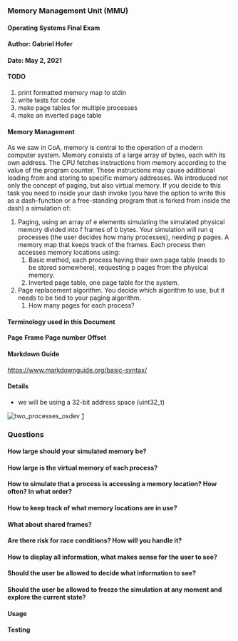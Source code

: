 ### Memory Management Unit (MMU)
#### Operating Systems Final Exam
#### Author: Gabriel Hofer
#### Date: May 2, 2021

#### TODO
1. print formatted memory map to stdin
2. write tests for code
3. make page tables for multiple processes
4. make an inverted page table 

#### Memory Management
As we saw in CoA, memory is central to the operation of a modern computer system. Memory
consists of a large array of bytes, each with its own address. The CPU fetches instructions from
memory according to the value of the program counter. These instructions may cause additional
loading from and storing to specific memory addresses.
We introduced not only the concept of paging, but also virtual memory. If you decide to this
task you need to inside your dash invoke (you have the option to write this as a dash-function or a
free-standing program that is forked from inside the dash) a simulation of:
1. Paging, using an array of e elements simulating the simulated physical memory divided into
f frames of b bytes. Your simulation will run q processes (the user decides how many
processes), needing p pages. A memory map that keeps track of the frames. Each process
then accesses memory locations using:
    1. Basic method, each process having their own page table (needs to be stored
somewhere), requesting p pages from the physical memory.
    2. Inverted page table, one page table for the system.
2. Page replacement algorithm. You decide which algorithm to use, but it needs to be tied to
your paging algorithm.
    1. How many pages for each process?

#### Terminology used in this Document

**Page**
**Frame** 
**Page number**
**Offset**

#### Markdown Guide
<https://www.markdownguide.org/basic-syntax/>

#### Details

* we will be using a 32-bit address space (uint32\_t)






![two\_processes\_osdev](https://github.com/hofergabriel/MMU/blob/main/images/two_processes_osdev.png)
[1][1]


[1]: https://wiki.osdev.org/Paging#Virtual_Address_Spaces



### Questions

#### How large should your simulated memory be? 

#### How large is the virtual memory of each process? 

#### How to simulate that a process is accessing a memory location? How often? In what order?

#### How to keep track of what memory locations are in use? 

#### What about shared frames? 

#### Are there risk for race conditions? How will you handle it? 

#### How to display all information, what makes sense for the user to see? 

#### Should the user be allowed to decide what information to see? 

#### Should the user be allowed to freeze the simulation at any moment and explore the current state? 

#### Usage

#### Testing








